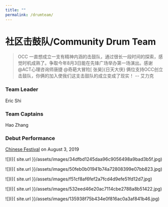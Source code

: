 ```yaml
---
title: ""
permalink: /drumteam/
---
```


# 社区击鼓队/Community Drum Team

>OCC 一直想成立一支有精神内涵的击鼓队，通过很长一段时间的探索，感觉时机成熟了。争取今年8月3日能在先锋广场举办第一场演出。感谢@ACT心理咨询师唐捷 @奇葩大冒险[ 张昊]{日天大侠} 俩位支持OCC创立击鼓队，你俩的加入使我们这支击鼓队的成立变成了现实！ -- 艾力克

### Team Leader

Eric Shi

### Team Captains

Hao Zhang  

### Debut Performance

[Chinese Festival](http://pdxchinese.org/chinesefestival/) on August 3, 2019

![]({{ site.url }}/assets/images/34dfbd1245daa96c9056498a9bad3b5f.jpg)  

![]({{ site.url }}/assets/images/50feb0b01941b74a72808399e07bb823.jpg)  

![]({{ site.url }}/assets/images/f51cf8af6fef2a7fcd4d9efe51fd12d7.jpg)  

![]({{ site.url }}/assets/images/532eed46e20ac7114cbe2788a8b51422.jpg)  

![]({{ site.url }}/assets/images/135938f75b434e0f816ac0a3af841b46.jpg)  

